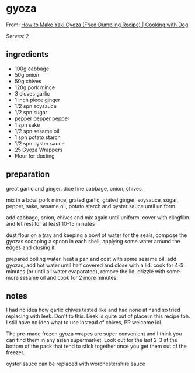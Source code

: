 # gyoza

From: [How to Make Yaki Gyoza (Fried Dumpling Recipe) | Cooking with Dog](https://youtu.be/r8MBX-SXnmg)

Serves: 2

## ingredients

- 100g cabbage
- 50g onion
- 50g chives
- 120g pork mince
- 3 cloves garlic
- 1 inch piece ginger
- 1/2 spn soysauce
- 1/2 spn sugar
- pepper pepper pepper
- 1 spn sake
- 1/2 spn sesame oil
- 1 spn potato starch
- 1/2 spn oyster sauce
- 25 Gyoza Wrappers
- Flour for dusting

## preparation

great garlic and ginger. dice fine cabbage, onion, chives.

mix in a bowl pork mince, grated garlic, grated ginger, soysauce, sugar, pepper, sake, sesame oil, potato starch and oyster sauce until uniform.

add cabbage, onion, chives and mix again until uniform. cover with clingfilm and let rest for at least 10-15 minutes

dust flour on a tray and keeping a bowl of water for the seals, compose the gyozas scopping a spoon in each shell, applying some water around the edges and closing it.

prepared boiling water. heat a pan and coat with some sesame oil.
add gyozas, add hot water until half covered and close with a lid. cook for 4-5 minutes (or until all water evaporated), remove the lid, drizzle with some more sesame oil and cook for 2 more minutes.

## notes

I had no idea how garlic chives tasted like and had none at hand so tried replacing with leek. Don't to this. Leek is quite out of place in this recipe tbh. I still have no idea what to use instead of chives, PR welcome lol.

The pre-made frozen gyoza wrapes are super convenient and I think you can find them in any asian supermarket. Look out for the last 2-3 at the bottom of the pack that tend to stick together once you get them out of the freezer.

oyster sauce can be replaced with worchestershire sauce
